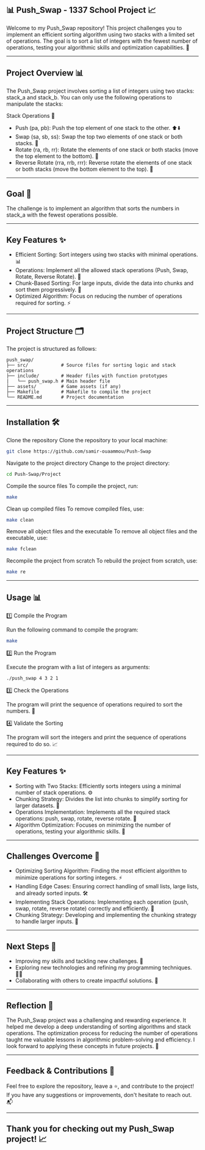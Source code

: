 ## 📊 Push_Swap - 1337 School Project 📈
Welcome to my Push_Swap repository! This project challenges you to implement an efficient sorting algorithm using two stacks with a limited set of operations. The goal is to sort a list of integers with the fewest number of operations, testing your algorithmic skills and optimization capabilities. 🚀

---

## Project Overview 📊
The Push_Swap project involves sorting a list of integers using two stacks: stack_a and stack_b. You can only use the following operations to manipulate the stacks:

Stack Operations 🔄
- Push (pa, pb): Push the top element of one stack to the other. ⬆️⬇️
- Swap (sa, sb, ss): Swap the top two elements of one stack or both stacks. 🔀
- Rotate (ra, rb, rr): Rotate the elements of one stack or both stacks (move the top element to the bottom). 🔄
- Reverse Rotate (rra, rrb, rrr): Reverse rotate the elements of one stack or both stacks (move the bottom element to the top). 🔁

---

## Goal 🎯
The challenge is to implement an algorithm that sorts the numbers in stack_a with the fewest operations possible.

---

## Key Features ✨
- Efficient Sorting: Sort integers using two stacks with minimal operations. 📊
- Operations: Implement all the allowed stack operations (Push, Swap, Rotate, Reverse Rotate). 🔧
- Chunk-Based Sorting: For large inputs, divide the data into chunks and sort them progressively. 🧩
- Optimized Algorithm: Focus on reducing the number of operations required for sorting. ⚡

---

## Project Structure 🗂️
The project is structured as follows:
```
push_swap/
├── src/            # Source files for sorting logic and stack operations
├── include/        # Header files with function prototypes
|   └── push_swap.h # Main header file
├── assets/         # Game assets (if any)
├── Makefile        # Makefile to compile the project
└── README.md       # Project documentation
```

---

## Installation 🛠️
Clone the repository
Clone the repository to your local machine:
```bash
git clone https://github.com/samir-ouaammou/Push-Swap
```
Navigate to the project directory
Change to the project directory:
```bash
cd Push-Swap/Project
```
Compile the source files
To compile the project, run:
```bash
make
```
Clean up compiled files
To remove compiled files, use:
```bash
make clean
```
Remove all object files and the executable
To remove all object files and the executable, use:
```bash
make fclean
```
Recompile the project from scratch
To rebuild the project from scratch, use:
```bash
make re
```

---

## Usage 📊
1️⃣ Compile the Program

Run the following command to compile the program:
```bash
make
```
2️⃣ Run the Program

Execute the program with a list of integers as arguments:
```bash
./push_swap 4 3 2 1
```
3️⃣ Check the Operations

The program will print the sequence of operations required to sort the numbers. 🔄

4️⃣ Validate the Sorting

The program will sort the integers and print the sequence of operations required to do so. 📈

---

## Key Features ✨
- Sorting with Two Stacks: Efficiently sorts integers using a minimal number of stack operations. ⚙️
- Chunking Strategy: Divides the list into chunks to simplify sorting for larger datasets. 🧩
- Operations Implementation: Implements all the required stack operations: push, swap, rotate, reverse rotate. 🔄
- Algorithm Optimization: Focuses on minimizing the number of operations, testing your algorithmic skills. 🧠

---

## Challenges Overcome 💪
- Optimizing Sorting Algorithm: Finding the most efficient algorithm to minimize operations for sorting integers. ⚡
- Handling Edge Cases: Ensuring correct handling of small lists, large lists, and already sorted inputs. 🛠️
- Implementing Stack Operations: Implementing each operation (push, swap, rotate, reverse rotate) correctly and efficiently. 🔧
- Chunking Strategy: Developing and implementing the chunking strategy to handle larger inputs. 🧩

---

## Next Steps 🚀
- Improving my skills and tackling new challenges. 💪
- Exploring new technologies and refining my programming techniques. 🧑‍💻
- Collaborating with others to create impactful solutions. 🤝

---

## Reflection 🌟
The Push_Swap project was a challenging and rewarding experience. It helped me develop a deep understanding of sorting algorithms and stack operations. The optimization process for reducing the number of operations taught me valuable lessons in algorithmic problem-solving and efficiency. I look forward to applying these concepts in future projects. 🚀


---

## Feedback & Contributions 🤝
Feel free to explore the repository, leave a ⭐️, and contribute to the project! If you have any suggestions or improvements, don't hesitate to reach out. 📬

---

## Thank you for checking out my Push_Swap project! 📈


